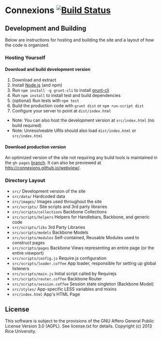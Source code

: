 # Connexions [![Build Status](https://travis-ci.org/Connexions/webview.png)](https://travis-ci.org/Connexions/webview)

## Development and Building

Below are instructions for hosting and building the site and a layout of how the code is organized.

### Hosting Yourself

#### Download and build development version

1. Download and extract
2. Install [Node.js](http://nodejs.org) (and npm)
3. Run `npm install -g grunt-cli` to install [grunt-cli](https://github.com/gruntjs/grunt-cli)
4. Run `npm install` to install test and build dependencies
5. (optional) Run tests with `npm test`
6. Build the production code with `grunt dist` or `npm run-script dist`
7. Configure your server to point at `dist/index.html`
  * Note: You can also host the development version at `src/index.html` (no build required)
  * Note: Unresolveable URIs should also load `dist/index.html` or `src/index.html`

#### Download production version

An optimized version of the site not requiring any build tools is
maintained in the `gh-pages` [branch](https://github.com/Connexions/webview/tree/gh-pages).
It can also be previewed at http://connexions.github.io/webview/.

### Directory Layout

* `src/`                       Development version of the site
* `src/data/`                  Hardcoded data
* `src/images/`                Images used throughout the site
* `src/scripts/`               Site scripts and 3rd party libraries
* `src/scripts/collections`    Backbone Collections
* `src/scripts/helpers`        Helpers for Handlebars, Backbone, and generic code
* `src/scripts/libs`           3rd Party Libraries
* `src/scripts/models`         Backbone Models
* `src/scripts/modules`        Self-contained, Reusable Modules used to construct pages
* `src/scripts/pages`          Backbone Views representing an entire page (or the entire viewport)
* `src/scripts/config.js`      Require.js configuration
* `src/scripts/loader.coffee`  App loader, responsible for setting up global listeners
* `src/scripts/main.js`        Initial script called by Requirejs
* `src/scripts/router.coffee`  Backbone Router
* `src/scripts/session.coffee` Session state singleton (Backbone Model)
* `src/styles/`                App-specific LESS variables and mixins
* `src/index.html`             App's HTML Page

License
-------

This software is subject to the provisions of the GNU Affero General Public License Version 3.0 (AGPL). See license.txt for details. Copyright (c) 2013 Rice University.